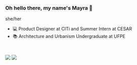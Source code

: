 ### Oh hello there, my name's Mayra 👋
she/her

- 💻 Product Designer at CITi and Summer Intern at CESAR
- 📚 Architecture and Urbanism Undergraduate at UFPE

<br>

<a href="www.linkedin.com/in/mayra-gs-santos/"><img src="https://img.shields.io/badge/LinkedIn-0077B5?style=for-the-badge&logo=linkedin&logoColor=white" class="media-object  img-responsive img-thumbnail"></a> 
<a href="behance.net/Mayra-Santos"><img src="https://img.shields.io/badge/Behance-0054F7?style=for-the-badge&logo=behance&logoColor=white" class="media-object  img-responsive img-thumbnail"></a> 
